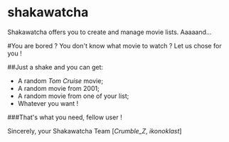 # shakawatcha
Shakawatcha offers you to create and manage movie lists. Aaaaand...

#You are bored ? 
You don't know what movie to watch ? 
Let us chose for you !

##Just a shake and you can get:
- A random _Tom Cruise_ movie;
- A random movie from 2001;
- A random movie from one of your list;
- Whatever you want !

###That's what you need, fellow user !

Sincerely, your Shakawatcha Team [_Crumble_Z_, _ikonoklast_]
